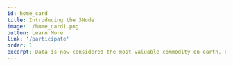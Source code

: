 ```yaml
---
id: home_card
title: Introducing the 3Node
image: ./home_card1.png
button: Learn More
link: '/participate'
order: 1
excerpt: Data is now considered the most valuable commodity on earth, outshining oil and gold. ThreeFold provides a new paradigm that allows anyone, like you, to participate in the Internet economy. 
---
```


